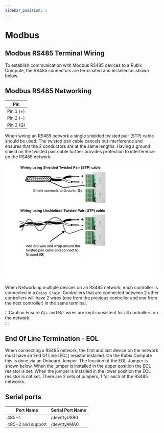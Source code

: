 ```yaml
---
sidebar_position: 5
---
```


# Modbus

## Modbus RS485 Terminal Wiring

To establish communication with Modbus RS485 devices to a Rubix Compute, the RS485 connectors are terminated and installed as shown below.

## Modbus RS485 Networking

| Pin       |
|-----------|
| Pin 1 (+) |
| Pin 2 (-) |
| Pin 3 (G) |

When wiring an RS485 network a single shielded twisted pair (STP) cable should be used.  The twisted pair cable cancels out interference and ensures that the 2 conductors are at the same lengths. Having a ground shield on the twisted pair cable further provides protection to interference on the RS485 network.

![rs485.png](img/rs485.png)


When Networking multiple devices on an RS485 network, each controller is connected in a `Daisy Chain`. Controllers that are connected between 2 other controllers will have 2 wires (one from the previous controller and one from the next controller) in the same terminal.

:::Caution
Ensure A/+ and B/- wires are kept consistent for all controllers on the network.  
:::

## End Of Line Termination - EOL

When connecting a RS485 network, the first and last device on the network must have an End Of Line (EOL) resistor installed.  On the Rubix Compute this is done via an Onboard Jumper.  The location of the EOL Jumper is shown below.  When the jumper is installed in the upper position the EOL resistor is set.  When the jumper is installed in the lower position the EOL resistor is not set.  There are 2 sets of jumpers, 1 for each of the RS485 networks. 


## Serial ports

| Port Name         | Serial Port Name |
|-------------------|------------------|
| 485-1             | /dev/ttyUSB0     |
| 485-2 and support | /dev/ttyAMA0     |

